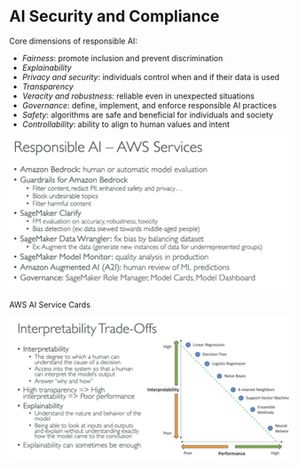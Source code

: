 # AI Security and Compliance

Core dimensions of responsible AI: 

- *Fairness*: promote inclusion and prevent discrimination
- *Explainability*
- *Privacy and security*: individuals control when and if their data is used
- *Transparency*
- *Veracity and robustness:* reliable even in unexpected situations
- *Governance*: define, implement, and enforce responsible AI practices
- *Safety*: algorithms are safe and beneficial for individuals and society
- *Controllability*: ability to align to human values and intent

![image.png](AI%20Security%20and%20Compliance%20174d5f4e5b4f8004aa2bcca8e1f69e6b/image.png)

AWS AI Service Cards

![image.png](AI%20Security%20and%20Compliance%20174d5f4e5b4f8004aa2bcca8e1f69e6b/image%201.png)